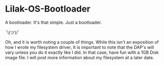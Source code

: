 # Lilak-OS-Bootloader
A bootloader.
It's that simple.
Just a bootloader.


¯\\(ツ)/¯ 


Oh, and it is worth noting a couple of things.
While this isn't an exposition of how I wrote my filesystem driver,
It is important to note that the DAP's will vary unless you do it
exactly like I did. In that case, have fun with a 1GB Disk image file.
I will post more information about my filesystem at a later date.
